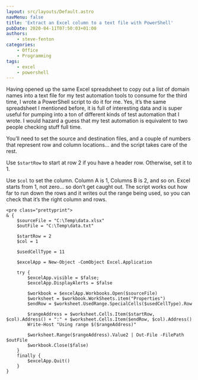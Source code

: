 ```yaml
---
layout: src/layouts/Default.astro
navMenu: false
title: 'Extract an Excel column to a text file with PowerShell'
pubDate: 2020-04-11T07:50:03+01:00
authors:
    - steve-fenton
categories:
    - Office
    - Programming
tags:
    - excel
    - powershell
---
```


Having opened up the same Excel spreadsheet to copy out a list of domain names into a text file for my test automation tools to consume for the third time, I wrote a PowerShell script to do it for me. Yes, it’s the same spreadsheet I mentioned before, it is full of interesting data and is super useful for pumping into a ton of different kinds of test automation that I wrote. I would hazard a guess that my test automation is equivalent to two people checking stuff full time.

You’ll need to set the source and destination files, and a couple of numbers that represent row and column locations… and the script takes care of the rest.

Use `$startRow` to start at row 2 if you have a header row. Otherwise, set it to 1.

Use `$col` to set the column. Column A is 1, Columns B is 2, and so on. Excel starts from 1, not zero… so don’t get caught out. The script works out how far to run down the rows and it writes out the range being used, so you can check that it’s the right column and rows.

```
<pre class="prettyprint">
& {
    $sourceFile = "C:\Temp\data.xlsx"
    $outFile = "C:\Temp\data.txt"

    $startRow = 2
    $col = 1

    $usedCellType = 11

    $excelApp = New-Object -ComObject Excel.Application 

    try {
        $excelApp.visible = $false;
        $excelApp.DisplayAlerts = $false 

        $workbook = $excelApp.Workbooks.Open($sourceFile) 
        $worksheet = $workbook.WorkSheets.item("Properties")
        $endRow = $worksheet.UsedRange.SpecialCells($usedCellType).Row

        $rangeAddress = $worksheet.Cells.Item($startRow, $col).Address() + ":" + $worksheet.Cells.Item($endRow, $col).Address()
        Write-Host "Using range $($rangeAddress)"

        $worksheet.Range($rangeAddress).Value2 | Out-File -FilePath $outFile
        $workbook.Close($false) 
    }
    finally {
        $excelApp.Quit()
    }
}
```
